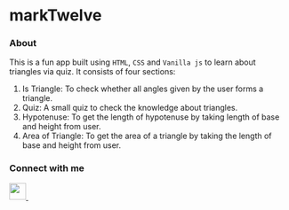 # markTwelve

### About

This is a fun app built using `HTML`, `CSS` and `Vanilla js` to learn about triangles via quiz. It consists of four sections:

1. Is Triangle: To check whether all angles given by the user forms a triangle.
2. Quiz: A small quiz to check the knowledge about triangles.
3. Hypotenuse: To get the length of hypotenuse by taking length of base and height from user.
4. Area of Triangle: To get the area of a triangle by taking the length of base and height from user.  

### Connect with me

<a href="https://www.linkedin.com/in/vijayant-prateek-6a134b128/">
    <img width="30px" src="https://www.vectorlogo.zone/logos/linkedin/linkedin-icon.svg">
</a>&ensp;

